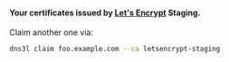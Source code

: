 ####  Your certificates issued by [Let's Encrypt][0] Staging.
Claim another one via:
```bash
dns3l claim foo.example.com --ca letsencrypt-staging
```

[0]: https://letsencrypt.org/docs/staging-environment/
